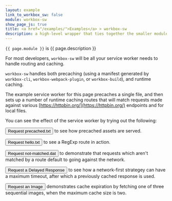 ```yaml
---
layout: example
link_to_workbox_sw: false
module: workbox-sw
show_page_js: true
title: <a href="/examples/">Examples</a> > workbox-sw
description: a high-level wrapper that ties together the smaller modules into a single, consistent interface.
---
```


`{{ page.module }}` is {{ page.description }}

For most developers, `workbox-sw` will
be all your service worker needs to handle routing and caching.

`workbox-sw` handles both precaching (using a manifest generated by
`workbox-cli`, `workbox-webpack-plugin`, or `workbox-build`), and runtime
caching.

The example service worker for this page precaches a single file, and
then sets up a number of runtime caching routes that will match requests made
against various [https://httpbin.org/](https://httpbin.org/) endpoints and for
local files.

You can see the effect of the service worker by trying out the following:

<p>
  <button id="precached">Request precached.txt</button> to see how precached
  assets are served.
</p>

<p>
  <button id="hello">Request hello.txt</button> to see a RegExp route in action.
</p>
   
<p>
  <button id="notmatched">Request not-matched.dat</button> to demonstrate that
  requests which aren't matched by a route default to going against the network.
</p>

<p>
  <button id="delay">Request a Delayed Response</button> to see how a
  network-first strategey can have a maximum timeout, after which a previously
  cached response is used.
</p>

<p>
  <button id="image">Request an Image</button> demonstrates cache expiration by
  fetching one of three sequential images, when the maximum cache size is two.
  <img id="httpbinimage">
</p>
